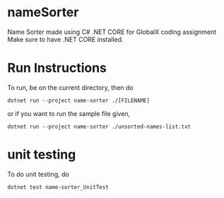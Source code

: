 # nameSorter
Name Sorter made using C# .NET CORE for GlobalX coding assignment
Make sure to have .NET CORE installed.

# Run Instructions
To run, be on the current directory, then do

```
dotnet run --project name-sorter ./[FILENAME]
```

or if you want to run the sample file given,
```
dotnet run --project name-sorter ./unsorted-names-list.txt
```

# unit testing
To do unit testing, do
```
dotnet test name-sorter_UnitTest
```
